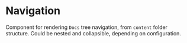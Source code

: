 # Navigation

Component for rendering `Docs` tree navigation, from `content` folder structure. Could be nested and collapsible, depending on configuration.
